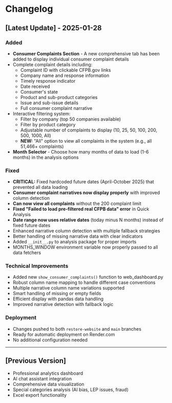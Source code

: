 # Changelog

## [Latest Update] - 2025-01-28

### Added
- **Consumer Complaints Section** - A new comprehensive tab has been added to display individual consumer complaint details
- Complete complaint details including:
  - Complaint ID with clickable CFPB.gov links
  - Company name and response information
  - Timely response indicator
  - Date received
  - Consumer's state
  - Product and sub-product categories
  - Issue and sub-issue details
  - Full consumer complaint narrative
- Interactive filtering system:
  - Filter by company (top 50 companies available)
  - Filter by product category
  - Adjustable number of complaints to display (10, 25, 50, 100, 200, 500, 1000, All)
  - **NEW:** "All" option to view all complaints in the system (e.g., all 51,466+ complaints)
- **Month Selector** - Choose how many months of data to load (1-6 months) in the analysis options

### Fixed
- **CRITICAL:** Fixed hardcoded future dates (April-October 2025) that prevented all data loading
- **Consumer complaint narratives now display properly** with improved column detection
- **Can now view all complaints** without the 200 complaint limit
- **Fixed "Failed to load pre-filtered real CFPB data" error** in Quick Analysis
- **Date range now uses relative dates** (today minus N months) instead of fixed future dates
- Enhanced narrative column detection with multiple fallback strategies
- Better handling of missing narrative data with clear indicators
- Added `__init__.py` to analysis package for proper imports
- MONTHS_WINDOW environment variable now properly passed to all data fetchers

### Technical Improvements
- Added new `show_consumer_complaints()` function to web_dashboard.py
- Robust column name mapping to handle different case conventions
- Multiple narrative column name variations supported
- Smart handling of missing or empty fields
- Efficient display with pandas data handling
- Improved narrative detection with fallback logic

### Deployment
- Changes pushed to both `restore-website` and `main` branches
- Ready for automatic deployment on Render.com
- No additional configuration needed

---

## [Previous Version]
- Professional analytics dashboard
- AI chat assistant integration
- Comprehensive data visualization
- Special categories analysis (AI bias, LEP issues, fraud)
- Excel export functionality

